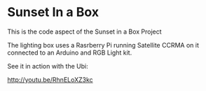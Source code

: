 Sunset In a Box
=========

This is the code aspect of the Sunset in a Box Project

The lighting box uses a Rasrberry Pi running Satellite CCRMA on it connected to an Arduino and RGB Light kit.

See it in action with the Ubi:

http://youtu.be/RhnELoXZ3kc

